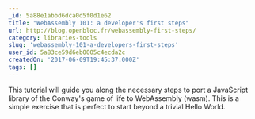 ```yaml
---
_id: 5a88e1abbd6dca0d5f0d1e62
title: "WebAssembly 101: a developer's first steps"
url: http://blog.openbloc.fr/webassembly-first-steps/
category: libraries-tools
slug: 'webassembly-101-a-developers-first-steps'
user_id: 5a83ce59d6eb0005c4ecda2c
createdOn: '2017-06-09T19:45:37.000Z'
tags: []
---
```


This tutorial will guide you along the necessary steps to port a JavaScript library of the Conway's game of life to WebAssembly (wasm). This is a simple exercise that is perfect to start beyond a trivial Hello World.
